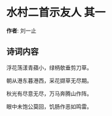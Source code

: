 # 水村二首示友人  其一

**作者**: 刘一止

## 诗词内容

浮花荡漾青蘋小，绿柄欹垂剪刀草。

朝从港东暮港西，采花撷草无尽期。

秋光有尽意无尽，万马奔腾山作阵。

眼中未饱公莫回，饥肠作恶如鸣雷。


